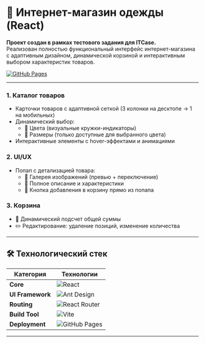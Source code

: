 # 🧥 Интернет-магазин одежды (React)

**Проект создан в рамках тестового задания для ITCase.**  
Реализован полностью функциональный интерфейс интернет-магазина с адаптивным дизайном, динамической корзиной и интерактивным выбором характеристик товаров.

[![GitHub Pages](https://img.shields.io/badge/Demo-ITCase_Test_App-009688?style=flat&logo=github)](https://namebighourse.github.io/ITCase-test-react-app/)  


---
### 1. **Каталог товаров**
- Карточки товаров с адаптивной сеткой (3 колонки на десктопе → 1 на мобильных)
- Динамический выбор:
  - 🎨 Цвета (визуальные кружки-индикаторы)
  - 📏 Размеры (только доступные для выбранного цвета)
- Интерактивные элементы с hover-эффектами и анимациями

### 2. **UI/UX**
- Попап с детализацией товара:
  - 📸 Галерея изображений (превью + переключение)
  - 📝 Полное описание и характеристики
  - 🛒 Кнопка добавления в корзину прямо из попапа

### 3. **Корзина**
- 🧮 Динамический подсчет общей суммы
- ✏️ Редактирование: удаление позиций, изменение количества
---

## 🛠 Технологический стек

| Категория       | Технологии                                                                                     |
|-----------------|-----------------------------------------------------------------------------------------------|
| **Core**        | ![React](https://img.shields.io/badge/React-18.2-61DAFB?logo=react)                           |
| **UI Framework**| ![Ant Design](https://img.shields.io/badge/Ant_Design-5.16-0170FE?logo=ant-design)            |
| **Routing**     | ![React Router](https://img.shields.io/badge/React_Router-6.20-CA4245?logo=react-router)      |
| **Build Tool**  | ![Vite](https://img.shields.io/badge/Vite-4.4-646CFF?logo=vite)                               |
| **Deployment**  | ![GitHub Pages](https://img.shields.io/badge/GitHub_Pages-✓-009688?logo=github)               |

---
